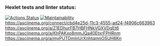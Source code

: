 ### Hexlet tests and linter status:
[![Actions Status](https://github.com/Eric-tech777/python-project-49/actions/workflows/hexlet-check.yml/badge.svg)](https://github.com/Eric-tech777/python-project-49/actions)
[![Maintainability](https://api.codeclimate.com/v1/badges/8c84186eb2f8ea4fa106/maintainability)](https://codeclimate.com/github/Eric-tech777/python-project-49/maintainability)
https://asciinema.org/connect/cbd4e25d-11c3-4555-ad24-f4906c663963
https://asciinema.org/a/Z1EDhurFB7HBFHNkVGXVDgEt6
https://asciinema.org/a/KhPAKxo8mmJQa40EtxrFPHRnm
https://asciinema.org/a/myPUTDmInUrXnhtqmnOSUH6Kn




